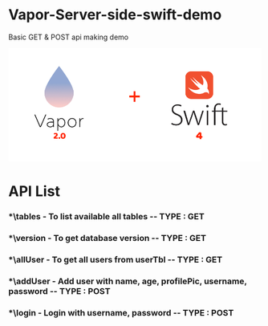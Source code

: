 # Vapor-Server-side-swift-demo
Basic GET &amp; POST api making demo

![Vapor Swift4](https://github.com/BluePick/Vapor-Server-side-swift-demo/blob/master/VAPOR.png)

# API List
### *\tables     - To list available all tables -- TYPE : GET
### *\version    - To get database version -- TYPE : GET 
### *\allUser    - To get all users from userTbl -- TYPE : GET
### *\addUser    - Add user with name, age, profilePic, username, password -- TYPE : POST
### *\login      - Login with username, password -- TYPE : POST
